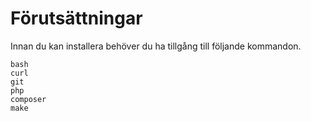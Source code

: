 Förutsättningar
==================================

Innan du kan installera behöver du ha tillgång till följande kommandon.

```text
bash
curl
git
php
composer
make
```
